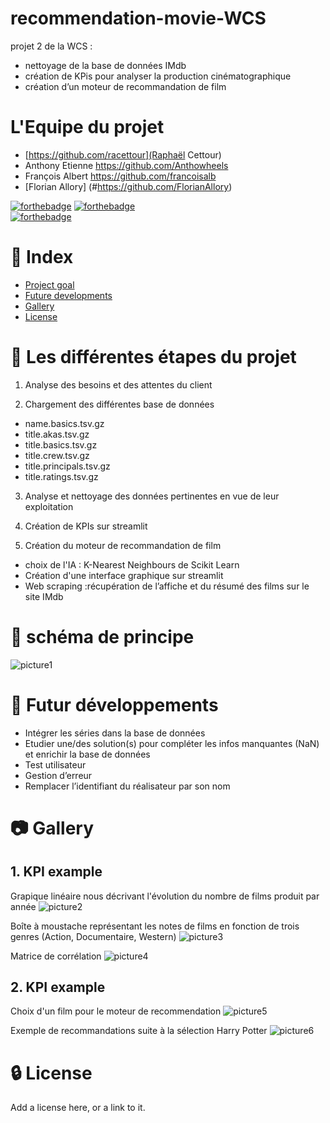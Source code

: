 # recommendation-movie-WCS
projet 2 de la WCS : 
 - nettoyage de la base de données IMdb
 - création de KPis pour analyser la production cinématographique
 - création d’un moteur de recommandation de film 

# L'Equipe du projet
- [https://github.com/racettour](Raphaël Cettour) 
- Anthony Etienne https://github.com/Anthowheels
- François Albert https://github.com/francoisalb
- [Florian Allory] (#https://github.com/FlorianAllory)


[![forthebadge](https://forthebadge.com/images/badges/made-with-python.svg)](http://forthebadge.com)  [![forthebadge](http://forthebadge.com/images/badges/built-with-love.svg)](http://forthebadge.com)  
[![forthebadge](https://github.com/racettour/One-Piece-Web-scraping/blob/main/readme_Image/clean-up-in-process-95%25.svg)](http://forthebadge.com)

# :ledger: Index

- [Project goal](#beginner-project-goal)
- [Future developments](#wrench-future-developments)
- [Gallery](#camera-gallery)
- [License](#lock-license)

# :beginner: Les différentes étapes du projet
1. Analyse des besoins et des attentes du client

2. Chargement des différentes base de données

- name.basics.tsv.gz
- title.akas.tsv.gz
- title.basics.tsv.gz
- title.crew.tsv.gz
- title.principals.tsv.gz
- title.ratings.tsv.gz

3. Analyse et nettoyage des données pertinentes en vue de leur exploitation



4. Création de KPIs sur streamlit


5. Création du moteur de recommandation de film 
- choix de l'IA : K-Nearest Neighbours de Scikit Learn
- Création d'une interface graphique sur streamlit
- Web scraping :récupération de l’affiche et du résumé des films sur le site IMdb


# :twisted_rightwards_arrows: schéma de principe
![picture1](image_readme/SchemaPrincipe.png)


# :wrench: Futur développements
  - Intégrer les séries dans la base de données
  - Etudier une/des solution(s) pour compléter les infos manquantes (NaN) et enrichir la base de données
  - Test utilisateur
  - Gestion d’erreur
  - Remplacer l’identifiant du réalisateur par son nom



#  :camera: Gallery
## 1. KPI example

Grapique linéaire nous décrivant l'évolution du nombre de films produit par année
![picture2](image_readme/KPI1.png)

Boîte à moustache représentant les notes de films en fonction de trois genres (Action, Documentaire, Western)
![picture3](image_readme/KPI2.png)

Matrice de corrélation
![picture4](image_readme/KPI3.png)


## 2. KPI example

Choix d'un film pour le moteur de recommendation
![picture5](image_readme/IA_1.png)

Exemple de recommandations suite à la sélection Harry Potter
![picture6](image_readme/IA_2.png)



#  :lock: License
Add a license here, or a link to it.
